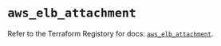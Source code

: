 # `aws_elb_attachment`

Refer to the Terraform Registory for docs: [`aws_elb_attachment`](https://registry.terraform.io/providers/hashicorp/aws/4.64.0/docs/resources/elb_attachment).
